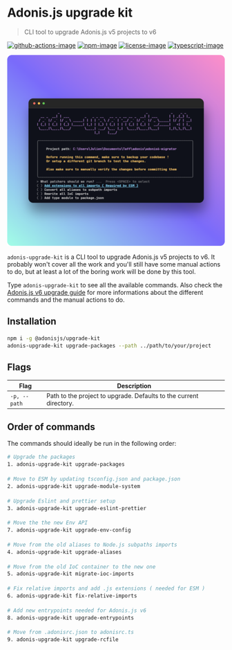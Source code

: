 # Adonis.js upgrade kit
> CLI tool to upgrade Adonis.js v5 projects to v6

[![github-actions-image]][github-actions-url] [![npm-image]][npm-url] [![license-image]][license-url] [![typescript-image]][typescript-url]

![](./assets/upgrade-kit.png)

`adonis-upgrade-kit` is a CLI tool to upgrade Adonis.js v5 projects to v6. It probably won't cover all the work and you'll still have some manual actions to do, but at least a lot of the boring work will be done by this tool.

Type `adonis-upgrade-kit` to see all the available commands. Also check the [Adonis.js v6 upgrade guide](https://github.com/adonisjs/v5_to_v6_upgrade_guide/tree/main) for more informations about the different commands and the manual actions to do.

## Installation

```bash
npm i -g @adonisjs/upgrade-kit
adonis-upgrade-kit upgrade-packages --path ../path/to/your/project 
```

## Flags

| Flag | Description |
|---|---|
| `-p, --path` | Path to the project to upgrade. Defaults to the current directory. |

## Order of commands

The commands should ideally be run in the following order:

```sh
# Upgrade the packages
1. adonis-upgrade-kit upgrade-packages

# Move to ESM by updating tsconfig.json and package.json
2. adonis-upgrade-kit upgrade-module-system

# Upgrade Eslint and prettier setup
3. adonis-upgrade-kit upgrade-eslint-prettier

# Move the the new Env API
7. adonis-upgrade-kit upgrade-env-config

# Move from the old aliases to Node.js subpaths imports
4. adonis-upgrade-kit upgrade-aliases

# Move from the old IoC container to the new one
5. adonis-upgrade-kit migrate-ioc-imports

# Fix relative imports and add .js extensions ( needed for ESM )
6. adonis-upgrade-kit fix-relative-imports

# Add new entrypoints needed for Adonis.js v6
8. adonis-upgrade-kit upgrade-entrypoints

# Move from .adonisrc.json to adonisrc.ts
9. adonis-upgrade-kit upgrade-rcfile
```

[github-actions-image]: https://img.shields.io/github/actions/workflow/status/adonisjs/upgrade-kit/test.yml?style=for-the-badge "github-actions"

[github-actions-url]: https://github.com/adonisjs/upgrade-kit/actions/workflows/test.yml

[npm-image]: https://img.shields.io/npm/v/@adonisjs/upgrade-kit.svg?style=for-the-badge&logo=npm
[npm-url]: https://npmjs.org/package/@adonisjs/upgrade-kit "npm"

[license-image]: https://img.shields.io/npm/l/@adonisjs/upgrade-kit?color=blueviolet&style=for-the-badge
[license-url]: LICENSE.md "license"

[typescript-image]: https://img.shields.io/badge/Typescript-294E80.svg?style=for-the-badge&logo=typescript
[typescript-url]:  "typescript"

